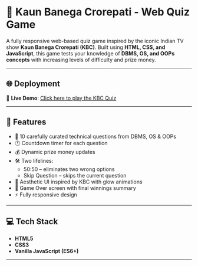 # 🎯 Kaun Banega Crorepati - Web Quiz Game 

A fully responsive web-based quiz game inspired by the iconic Indian TV show **Kaun Banega Crorepati (KBC)**. Built using **HTML, CSS, and JavaScript**, this game tests your knowledge of **DBMS, OS, and OOPs concepts** with increasing levels of difficulty and prize money.

---

## 🌐 Deployment

🔗 **Live Demo**: [Click here to play the KBC Quiz](https://kbc-quiz-iota.vercel.app/)  

---

## 🌟 Features

- 🧠 10 carefully curated technical questions from DBMS, OS & OOPs
- 🕐 Countdown timer for each question
- 💰 Dynamic prize money updates
- 🛠️ Two lifelines:
  - 50:50 – eliminates two wrong options
  - Skip Question – skips the current question
- 🎨 Aesthetic UI inspired by KBC with glow animations
- 🧾 Game Over screen with final winnings summary
- ⚡ Fully responsive design

---

## 💻 Tech Stack

- **HTML5**
- **CSS3**
- **Vanilla JavaScript (ES6+)**

---

